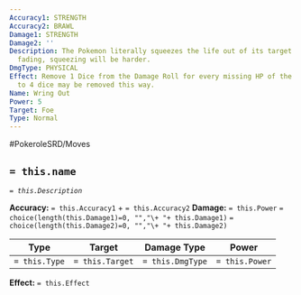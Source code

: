 ```yaml
---
Accuracy1: STRENGTH
Accuracy2: BRAWL
Damage1: STRENGTH
Damage2: ''
Description: The Pokemon literally squeezes the life out of its target. As life is
  fading, squeezing will be harder.
DmgType: PHYSICAL
Effect: Remove 1 Dice from the Damage Roll for every missing HP of the Target. Up
  to 4 dice may be removed this way.
Name: Wring Out
Power: 5
Target: Foe
Type: Normal
---
```


#PokeroleSRD/Moves

## `= this.name` 
*`= this.Description`*

**Accuracy:** `= this.Accuracy1` + `= this.Accuracy2`
**Damage:** `= this.Power` `= choice(length(this.Damage1)=0, "","\+ "+ this.Damage1)` `= choice(length(this.Damage2)=0, "","\+ "+ this.Damage2)`

| Type          | Target          | Damage Type          | Power          |
| ------------- | --------------- | ---------------- | -------------- |
| `= this.Type` | `= this.Target` | `= this.DmgType` | `= this.Power` | 

**Effect:** `= this.Effect`